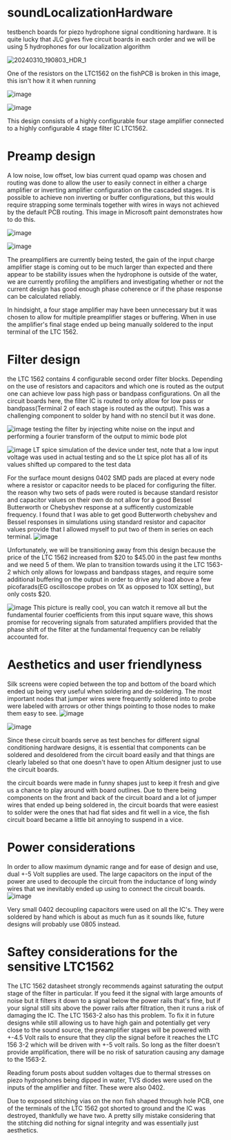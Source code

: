 # soundLocalizationHardware

testbench boards for piezo hydrophone signal conditioning hardware. It is quite lucky that JLC gives five circuit boards in each order and we will be using 5 hydrophones for our localization algorithm


![20240310_190803_HDR_1](https://github.com/PetervandenDoel/soundLocalizationHardware/assets/73015873/dfb8413c-6320-42be-a106-c4a3e5a5b15c)

One of the resistors on the LTC1562 on the fishPCB is broken in this image, this isn't how it it when running

![image](https://github.com/PetervandenDoel/soundLocalizationHardware/assets/73015873/37b3d958-6139-4155-a68c-3f8d2bf308d6)

![image](https://github.com/PetervandenDoel/soundLocalizationHardware/assets/73015873/195ba782-8f36-4b33-aea0-edb79cd72258)


This design consists of a highly configurable four stage amplifier connected to a highly configurable 4 stage filter IC LTC1562.

# Preamp design

A low noise, low offset, low bias current quad opamp was chosen and routing was done to allow the user to easily connect in either a charge amplifier or inverting amplifier configuration on the cascaded stages. It is possible to achieve non inverting or buffer configurations, but this would require strapping some terminals together with wires in ways not achieved by the default PCB routing. This image in Microsoft paint demonstrates how to do this.

![image](https://github.com/PetervandenDoel/soundLocalizationHardware/assets/73015873/71ca34d7-5305-4f47-9256-ee673b2531e9)


![image](https://github.com/PetervandenDoel/soundLocalizationHardware/assets/73015873/0e4bf928-a318-40b9-a115-a6704e7e4156)


The preamplifiers are currently being tested, the gain of the input charge amplifier stage is coming out to be much larger than expected and there appear to be stability issues when the hydrophone is outside of the water, we are currently profiling the amplifiers and investigating whether or not the current design has good enough phase coherence or if the phase response can be calculated reliably.

In hindsight, a four stage amplifier may have been unnecessary but it was chosen to allow for multiple preamplifier stages or buffering. When in use the amplifier's final stage ended up being manually soldered to the input terminal of the LTC 1562. 



# Filter design

the LTC 1562 contains 4 configurable second order filter blocks. Depending on the use of resistors and capacitors and which one is routed as the output one can achieve low pass high pass or bandpass configurations. On all the circuit boards here, the filter IC is routed to only allow for low pass or bandpass(Terminal 2 of each stage is routed as the output). This was a challenging component to solder by hand with no stencil but it was done.


![image](https://github.com/PetervandenDoel/soundLocalizationHardware/assets/73015873/a4d17e56-3094-4eea-9322-d0fe9d5481bf)
testing the filter by injecting white noise on the input and performing a fourier transform of the output to mimic bode plot



![image](https://github.com/PetervandenDoel/soundLocalizationHardware/assets/73015873/1bbd13ef-c247-40f6-8217-948f32eaf71a)
LT spice simulation of the device under test, note that a low input voltage was used in actual testing and so the Lt spice plot has all of its values shifted up compared to the test data



For the surface mount designs 0402 SMD pads are placed at every node where a resistor or capacitor needs to be placed for configuring the filter. the reason why two sets of pads were routed is because standard resistor and capacitor values on their own do not allow for a good Bessel Butterworth or Chebyshev response at a sufficently customizable frequency. I found that I was able to get good Butterworth chebyshev and Bessel responses in simulations using standard resistor and capacitor values provide that I allowed myself to put two of them in series on each terminal.
![image](https://github.com/PetervandenDoel/soundLocalizationHardware/assets/73015873/1bda8f32-d33d-444e-9cb0-703704e336ba)





Unfortunately, we will be transitioning away from this design because the price of the LTC 1562 increased from $20 to $45.00 in the past few months and we need 5 of them. We plan to transition towards using it the LTC 1563-2 which only allows for lowpass and bandpass stages, and require some additional buffering on the output in order to drive any load above a few picofarads(EG oscilloscope probes on 1X as opposed to 10X setting), but only costs $20.


![image](https://github.com/PetervandenDoel/soundLocalizationHardware/assets/73015873/a5cc069d-a7aa-410d-ad23-b59d214685cf)
This picture is really cool, you can watch it remove all but the fundamental fourier coefficients from this input square wave, this shows promise for recovering signals from saturated amplifiers provided that the phase shift of the filter at the fundamental frequency can be reliably accounted for.


# Aesthetics and user friendlyness

Silk screens were copied between the top and bottom of the board which ended up being very useful when soldering and de-soldering. The most important nodes that jumper wires were frequently soldered into to probe were labeled with arrows or other things pointing to those nodes to make them easy to see. 
![image](https://github.com/PetervandenDoel/soundLocalizationHardware/assets/73015873/9d0749e7-c1bc-4dee-b06d-18bf826acc01)

![image](https://github.com/PetervandenDoel/soundLocalizationHardware/assets/73015873/b9287014-3b08-48c6-923e-dc5ec2ad3ceb)

Since these circuit boards serve as test benches for different signal conditioning hardware designs, it is essential that components can be soldered and desoldered from the circuit board easily and that things are clearly labeled so that one doesn't have to open Altium designer just to use the circuit boards.



the circuit boards were made in funny shapes just to keep it fresh and give us a chance to play around with board outlines. Due to there being components on the front and back of the circuit board and a lot of jumper wires that ended up being soldered in, the circuit boards that were easiest to solder were the ones that had flat sides and fit well in a vice, the fish circuit board became a little bit annoying to suspend in a vice. 




# Power considerations 

In order to allow maximum dynamic range and for ease of design and use, dual +-5 Volt supplies are used. The large capacitors on the input of the power are used to decouple the circuit from the inductance of long windy wires that we inevitably ended up using to connect the circuit boards. 
![image](https://github.com/PetervandenDoel/soundLocalizationHardware/assets/73015873/dcc9eaf1-ea96-4100-af99-2778049d2748)


Very small 0402 decoupling capacitors were used on all the IC's. They were soldered by hand which is about as much fun as it sounds like, future designs will probably use 0805 instead. 


# Saftey considerations for the sensitive LTC1562

The LTC 1562 datasheet strongly recommends against saturating the output stage of the filter in particular. If you feed it the signal with large amounts of noise but it filters it down to a signal below the power rails that's fine, but if your signal still sits above the power rails after filtration, then it runs a risk of damaging the IC. The LTC 1563-2 also has this problem. To fix it in future designs while still allowing us to have high gain and potentially get very close to the sound source, the preamplifier stages will be powered with +-4.5 Volt rails to ensure that they clip the signal before it reaches the LTC 156 3-2 which will be driven with +-5 volt rails. So long as the filter doesn't provide amplification, there will be no risk of saturation causing any damage to the 1563-2.

Reading forum posts about sudden voltages due to thermal stresses on piezo hydrophones being dipped in water, TVS diodes were used on the inputs of the amplifier and filter. These were also 0402. 

Due to exposed stitching vias on the non fish shaped through hole PCB, one of the terminals of the LTC 1562 got shorted to ground and the IC was destroyed, thankfully we have two. A pretty silly mistake considering that the stitching did nothing for signal integrity and was essentially just aesthetics. 











